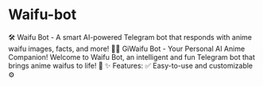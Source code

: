 # Waifu-bot
🛠️ Waifu Bot - A smart AI-powered Telegram bot that responds with anime waifu images, facts, and more! 🎌🤖 GiWaifu Bot - Your Personal AI Anime Companion!  Welcome to Waifu Bot, an intelligent and fun Telegram bot that brings anime waifus to life! 💖  ✨ Features:  ✅  Easy-to-use and customizable ⚙️
